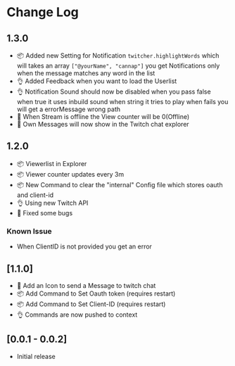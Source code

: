 # Change Log

## 1.3.0

* 📦 Added new Setting for Notification `twitcher.highlightWords` which will takes an array `["@yourName", "cannap"]` you get Notifications only when the message matches any word in the list
* 👌 Added Feedback when you want to load the Userlist
* 👌 Notification Sound should now be disabled when you pass false when true it uses inbuild sound when string it tries to play when fails you will get a errorMessage wrong path
* 🐛 When Stream is offline the View counter will be 0(Offline)
* 🐛 Own Messages will now show in the Twitch chat explorer

## 1.2.0

* 📦 Viewerlist in Explorer
* 📦 Viewer counter updates every 3m
* 📦 New Command to clear the "internal" Config file which stores oauth and client-id
* 👌 Using new Twitch API
* 🐛 Fixed some bugs

### Known Issue

* When ClientID is not provided you get an error

## [1.1.0]

* 🌟 Add an Icon to send a Message to twitch chat
* 📦 Add Command to Set Oauth token (requires restart)
* 📦 Add Command to Set Client-ID (requires restart)
* 👌 Commands are now pushed to context

## [0.0.1 - 0.0.2]

* Initial release
